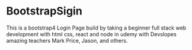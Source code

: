 # BootstrapSigin
This is a bootstrap4 Login Page build by taking a beginner full stack web development with html css, react and node in udemy with Devslopes amazing teachers Mark Price, Jason, and others. 
